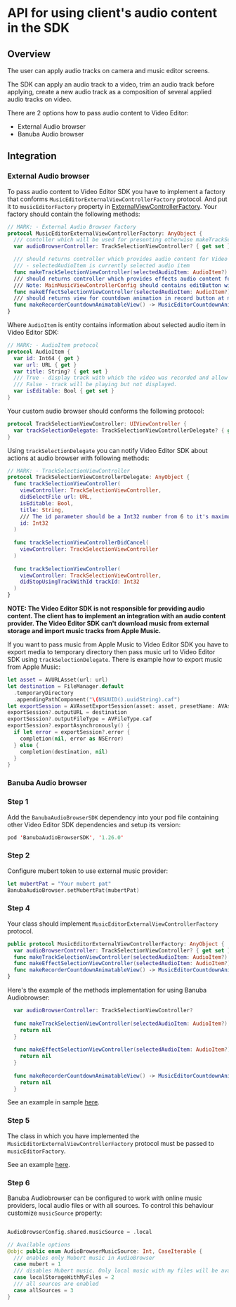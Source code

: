 # API for using client's audio content in the SDK
## Overview

The user can apply audio tracks on camera and music editor screens.

The SDK can apply an audio track to a video, trim an audio track before applying, create a new audio track as a composition of several applied audio tracks on video.

There are 2 options how to pass audio content to Video Editor:

- External Audio browser
- Banuba Audio browser

## Integration
### External Audio browser

To pass audio content to Video Editor SDK you have to implement a factory that conforms ```MusicEditorExternalViewControllerFactory``` protocol. And put it to ```musicEditorFactory``` property in [ExternalViewControllerFactory](https://github.com/Banuba/ve-sdk-ios-integration-sample/blob/main/Example/Example/ViewController.swift#L24). Your factory should contain the following methods:

```swift
// MARK: - External Audio Browser Factory
protocol MusicEditorExternalViewControllerFactory: AnyObject {
  /// contoller which will be used for presenting otherwise makeTrackSelectionViewController will be used
  var audioBrowserController: TrackSelectionViewController? { get set }

  /// should returns controller which provides audio content for Video Editor SDK
  /// - selectedAudioItem is currently selected audio item
  func makeTrackSelectionViewController(selectedAudioItem: AudioItem?) -> TrackSelectionViewController?
  /// should returns controller which provides effects audio content for Video Editor SDK
  /// Note: MainMusicViewControllerConfig should contains editButton with type .effect
  func makeEffectSelectionViewController(selectedAudioItem: AudioItem?) -> EffectSelectionViewController?
  /// should returns view for countdown animation in record button at music editor
  func makeRecorderCountdownAnimatableView() -> MusicEditorCountdownAnimatableView?
}
```
Where ```AudioItem``` is entity contains information about selected audio item in Video Editor SDK:
```swift
// MARK: - AudioItem protocol
protocol AudioItem {
  var id: Int64 { get }
  var url: URL { get }
  var title: String? { get set }
  /// True - display track with which the video was recorded and allow users to edit it.
  /// False - track will be playing but not displayed.
  var isEditable: Bool { get set }
}
```

Your custom audio browser should conforms the following protocol:
```swift
protocol TrackSelectionViewController: UIViewController {
  var trackSelectionDelegate: TrackSelectionViewControllerDelegate? { get set }
}
```
Using ```trackSelectionDelegate``` you can notify Video Editor SDK about actions at audio browser with following methods:
```swift
// MARK: - TrackSelectionViewController
protocol TrackSelectionViewControllerDelegate: AnyObject {
  func trackSelectionViewController(
    viewController: TrackSelectionViewController,
    didSelectFile url: URL,
    isEditable: Bool,
    title: String,
    /// The id parameter should be a Int32 number from 6 to it's maximum value
    id: Int32
  )
  
  func trackSelectionViewControllerDidCancel(
    viewController: TrackSelectionViewController
  )
  
  func trackSelectionViewController(
    viewController: TrackSelectionViewController,
    didStopUsingTrackWithId trackId: Int32
  )
}
```

**NOTE: The Video Editor SDK is not responsible for providing audio content. The client has to implement an integration with an audio content provider.
The Video Editor SDK can't download music from external storage and import music tracks from Apple Music.**

If you want to pass music from Apple Music to Video Editor SDK you have to export media to temporary directory then pass music url to Video Editor SDK using ```trackSelectionDelegate```. There is example how to export music from Apple Music:
```swift
let asset = AVURLAsset(url: url)
let destination = FileManager.default
  .temporaryDirectory
  .appendingPathComponent("\(NSUUID().uuidString).caf")
let exportSession = AVAssetExportSession(asset: asset, presetName: AVAssetExportPresetPassthrough)
exportSession?.outputURL = destination
exportSession?.outputFileType = AVFileType.caf
exportSession?.exportAsynchronously() {
  if let error = exportSession?.error {
    completion(nil, error as NSError)
  } else {
    completion(destination, nil)
  }
}
```

### Banuba Audio browser

### Step 1

Add the ```BanubaAudioBrowserSDK``` dependency into your pod file containing other Video Editor SDK dependencies and setup its version:

```swift
pod 'BanubaAudioBrowserSDK', '1.26.0'

```
### Step 2

Configure mubert token to use external music provider:
```swift
let mubertPat = "Your mubert pat"
BanubaAudioBrowser.setMubertPat(mubertPat)
```

### Step 4

Your class should implement ```MusicEditorExternalViewControllerFactory``` protocol.
```swift
public protocol MusicEditorExternalViewControllerFactory: AnyObject {
  var audioBrowserController: TrackSelectionViewController? { get set }
  func makeTrackSelectionViewController(selectedAudioItem: AudioItem?) -> TrackSelectionViewController?
  func makeEffectSelectionViewController(selectedAudioItem: AudioItem?) -> EffectSelectionViewController?
  func makeRecorderCountdownAnimatableView() -> MusicEditorCountdownAnimatableView?
}
```
Here's the example of the methods implementation for using Banuba Audiobrowser:
```swift
  var audioBrowserController: TrackSelectionViewController?
  
  func makeTrackSelectionViewController(selectedAudioItem: AudioItem?) -> TrackSelectionViewController? {
    return nil
  }
  
  func makeEffectSelectionViewController(selectedAudioItem: AudioItem?) -> EffectSelectionViewController? {
    return nil
  }
  
  func makeRecorderCountdownAnimatableView() -> MusicEditorCountdownAnimatableView? {
    return nil
  }
```
See an example in sample [here](https://github.com/Banuba/ve-sdk-ios-integration-sample/blob/main/Example/Example/Helpers/MusicEditorViewControllerFactory.swift#L14).

### Step 5

The class in which you have implemented the ``` MusicEditorExternalViewControllerFactory ``` protocol must be passed to ```musicEditorFactory```.

See an example [here](https://github.com/Banuba/ve-sdk-ios-integration-sample/blob/main/Example/Example/ViewController.swift#L30).

### Step 6

Banuba Audiobrowser can be configured to work with online music providers, local audio files or with all sources. To control this behaviour customize ```musicSource``` property:
```swift

AudioBrowserConfig.shared.musicSource = .local

// Available options
@objc public enum AudioBrowserMusicSource: Int, CaseIterable {
  /// enables only Mubert music in AudioBrowser
  case mubert = 1
  /// disables Mubert music. Only local music with my files will be available
  case localStorageWithMyFiles = 2
  /// all sources are enabled
  case allSources = 3
}
```
